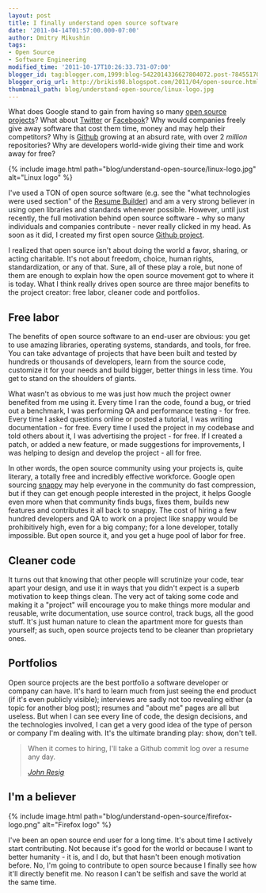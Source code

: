 ```yaml
---
layout: post
title: I finally understand open source software
date: '2011-04-14T01:57:00.000-07:00'
author: Dmitry Mikushin
tags:
- Open Source
- Software Engineering
modified_time: '2011-10-17T10:26:33.731-07:00'
blogger_id: tag:blogger.com,1999:blog-5422014336627804072.post-7845517068355703366
blogger_orig_url: http://brikis98.blogspot.com/2011/04/open-source.html
thumbnail_path: blog/understand-open-source/linux-logo.jpg
---
```


What does Google stand to gain from having so many [open source
projects](http://code.google.com/opensource/projects.html)? What about
[Twitter](http://twitter.com/about/opensource) or
[Facebook](http://developers.facebook.com/opensource/)? Why would companies
freely give away software that cost them time, money and may help their
competitors? Why is [Github](https://github.com/) growing at an absurd rate,
with over 2 *million* repositories? Why are developers world-wide giving their
time and work away for free?

{% include image.html path="blog/understand-open-source/linux-logo.jpg" alt="Linux logo" %}

I've used a TON of open source software (e.g. see the "what technologies were
used section" of the [Resume
Builder](http://resume.linkedinlabs.com/home/faq)) and am a very strong
believer in using open libraries and standards whenever possible. However,
until just recently, the full motivation behind open source software - why so
many individuals and companies contribute - never really clicked in my head.
As soon as it did, I created my first open source [Github
project](https://github.com/brikis98/lilac).

I realized that open source isn't about doing the world a favor, sharing, or
acting charitable. It's not about freedom, choice, human rights,
standardization, or any of that. Sure, all of these play a role, but none of
them are enough to explain how the open source movement got to where it is
today. What I think really drives open source are three major benefits to the
project creator: free labor, cleaner code and portfolios.

## Free labor

The benefits of open source software to an end-user are obvious: you get to
use amazing libraries, operating systems, standards, and tools, for free. You
can take advantage of projects that have been built and tested by hundreds or
thousands of developers, learn from the source code, customize it for your
needs and build bigger, better things in less time. You get to stand on the
shoulders of giants.

What wasn't as obvious to me was just how much the project owner benefited
from me using it. Every time I ran the code, found a bug, or tried out a
benchmark, I was performing QA and performance testing - for free. Every time
I asked questions online or posted a tutorial, I was writing documentation -
for free. Every time I used the project in my codebase and told others about
it, I was advertising the project - for free. If I created a patch, or added a
new feature, or made suggestions for improvements, I was helping to design and
develop the project - all for free.

In other words, the open source community using your projects is, quite
literary, a totally free and incredibly effective workforce. Google open
sourcing [snappy](http://code.google.com/p/snappy/) may help everyone in the
community do fast compression, but if they can get enough people interested in
the project, it helps Google even more when that community finds bugs, fixes
them, builds new features and contributes it all back to snappy. The cost of
hiring a few hundred developers and QA to work on a project like snappy would
be prohibitively high, even for a big company; for a lone developer, totally
impossible. But open source it, and you get a huge pool of labor for free.

## Cleaner code

It turns out that knowing that other people will scrutinize your code, tear
apart your design, and use it in ways that you didn't expect is a superb
motivation to keep things clean. The very act of taking some code and making
it a "project" will encourage you to make things more modular and reusable,
write documentation, use source control, track bugs, all the good stuff. It's
just human nature to clean the apartment more for guests than yourself; as
such, open source projects tend to be cleaner than proprietary ones.

## Portfolios

Open source projects are the best portfolio a software developer or company
can have. It's hard to learn much from just seeing the end product (if it's
even publicly visible); interviews are sadly not too revealing either (a topic
for another blog post); resumes and "about me" pages are all but useless. But
when I can see every line of code, the design decisions, and the technologies
involved, I can get a very good idea of the type of person or company I'm
dealing with. It's the ultimate branding play: show, don't tell.

<blockquote>
  <p>When it comes to hiring, I'll take a Github commit log over a resume any day.</p>
  <cite><a href="https://twitter.com/#%21/jeresig/status/33968704983138304">John Resig</a></cite>
</blockquote>

## I'm a believer

{% include image.html path="blog/understand-open-source/firefox-logo.png" alt="Firefox logo" %}

I've been an open source end user for a long time. It's about time I actively start
contributing. Not because it's good for the world or because I want to better
humanity - it is, and I do, but that hasn't been enough motivation before. No,
I'm going to contribute to open source because I finally see how it'll
directly benefit me. No reason I can't be selfish and save the world at the
same time.

